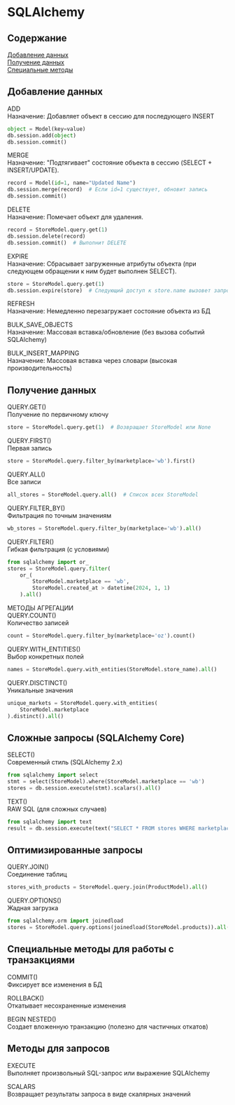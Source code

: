 # SQLAlchemy

## Содержание  
[Добавление данных](#Добавление-данных)  
[Получение данных](#Получение-данных)  
[Специальные методы](#Специальные-методы)  


## Добавление данных  
ADD   
Назначение: Добавляет объект в сессию для последующего INSERT  
```python
object = Model(key=value)  
db.session.add(object)  
db.session.commit()
```

MERGE  
Назначение: "Подтягивает" состояние объекта в сессию (SELECT + INSERT/UPDATE).
```python
record = Model(id=1, name="Updated Name")
db.session.merge(record)  # Если id=1 существует, обновит запись
db.session.commit()
```

DELETE   
Назначение: Помечает объект для удаления.
```python
record = StoreModel.query.get(1)
db.session.delete(record)
db.session.commit()  # Выполнит DELETE
```

EXPIRE   
Назначение: Сбрасывает загруженные атрибуты объекта (при следующем обращении к ним будет выполнен SELECT).
```python
store = StoreModel.query.get(1)
db.session.expire(store)  # Следующий доступ к store.name вызовет запрос к БД
```


REFRESH  
Назначение: Немедленно перезагружает состояние объекта из БД

BULK_SAVE_OBJECTS  
Назначение: Массовая вставка/обновление (без вызова событий SQLAlchemy)

BULK_INSERT_MAPPING  
Назначение: Массовая вставка через словари (высокая производительность)



## Получение данных
QUERY.GET()    
Получение по первичному ключу
```python
store = StoreModel.query.get(1)  # Возвращает StoreModel или None
```


QUERY.FIRST()  
Первая запись
```python 
store = StoreModel.query.filter_by(marketplace='wb').first()
```


QUERY.ALL()  
Все записи
```python
all_stores = StoreModel.query.all()  # Список всех StoreModel
```


QUERY.FILTER_BY()  
Фильтрация по точным значениям
```python
wb_stores = StoreModel.query.filter_by(marketplace='wb').all()
```


QUERY.FILTER()  
Гибкая фильтрация (с условиями)
```python
from sqlalchemy import or_
stores = StoreModel.query.filter(
    or_(
        StoreModel.marketplace == 'wb',
        StoreModel.created_at > datetime(2024, 1, 1)
    ).all()
```


МЕТОДЫ АГРЕГАЦИИ  
QUERY.COUNT()  
Количество записей
```python
count = StoreModel.query.filter_by(marketplace='oz').count()
```


QUERY.WITH_ENTITIES()  
Выбор конкретных полей  
```python 
names = StoreModel.query.with_entities(StoreModel.store_name).all()
```


QUERY.DISCTINCT()  
Уникальные значения   
```python 
unique_markets = StoreModel.query.with_entities(
    StoreModel.marketplace
).distinct().all()
```


## Сложные запросы (SQLAlchemy Core)
SELECT()  
Современный стиль (SQLAlchemy 2.x)  
```python
from sqlalchemy import select
stmt = select(StoreModel).where(StoreModel.marketplace == 'wb')
stores = db.session.execute(stmt).scalars().all()
```


TEXT()  
RAW SQL (для сложных случаев)   
```python
from sqlalchemy import text
result = db.session.execute(text("SELECT * FROM stores WHERE marketplace='oz'"))
```


## Оптимизированные запросы
QUERY.JOIN()  
Соединение таблиц  
```python
stores_with_products = StoreModel.query.join(ProductModel).all()
```


QUERY.OPTIONS()  
Жадная загрузка   
```python
from sqlalchemy.orm import joinedload
stores = StoreModel.query.options(joinedload(StoreModel.products)).all()
```



## Специальные методы для работы с транзакциями
COMMIT()     
Фиксирует все изменения в БД    
  
ROLLBACK()     
Откатывает несохраненные изменения    
  
BEGIN NESTED()    
Создает вложенную транзакцию (полезно для частичных откатов)    



## Методы для запросов
EXECUTE  
Выполняет произвольный SQL-запрос или выражение SQLAlchemy  

SCALARS  
Возвращает результаты запроса в виде скалярных значений  



